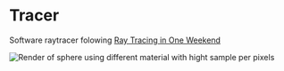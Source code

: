 # Tracer

Software raytracer folowing [Ray Tracing in One Weekend](https://raytracing.github.io/books/RayTracingInOneWeekend.html) 

![Render of sphere using different material with hight sample per pixels](/imgs/ray_in_week.ppm)